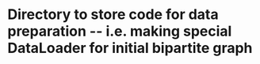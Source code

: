 # Directory to store code for data preparation -- i.e. making special DataLoader for initial bipartite graph
